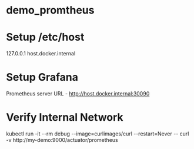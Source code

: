 # demo_promtheus

# Setup /etc/host
127.0.0.1       host.docker.internal

# Setup Grafana
Prometheus server URL - http://host.docker.internal:30090

# Verify Internal Network
kubectl run -it --rm debug --image=curlimages/curl --restart=Never -- curl -v http://my-demo:9000/actuator/prometheus